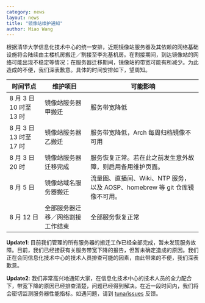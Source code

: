 ```yaml
---
category: news
layout: news
title: "镜像站维护通知"
author: Miao Wang
---
```


根据清华大学信息化技术中心的统一安排，近期镜像站服务器及其依赖的网络基础设施将会陆续由主楼机房搬迁／割接至李兆基机房。在割接期间，到达镜像站的网络可能出现不稳定等情况；在服务器迁移期间，镜像站的带宽可能有所减少。为此造成的不便，我们深表歉意。具体的时间安排如下，望周知。


时间节点 | 维护项目 | 可能影响
-------|----------|------
8 月 3 日 10 时至 13 时 | 镜像站服务器甲搬迁 | 服务带宽降低
8 月 3 日 13 时至 17 时 | 镜像站服务器乙搬迁 | 服务带宽降低，Arch 每周归档镜像不可用
8 月 3 日 20 时 | 镜像站服务器迁移完成 | 服务恢复正常。若在此之前发生意外故障，则启用备用维护页面。
8 月 5 日 | 镜像站域名服务器搬迁 | 流量图、直播间、Wiki、NTP 服务，以及 AOSP、homebrew 等 git 仓库镜像不可用。
8 月 12 日 | 全部服务器迁移／网络割接工作结束 | 全部服务恢复正常

**Update1**: 目前我们管理的所有服务器的搬迁工作已经全部完成，暂未发现服务故障。目前，我们已经接获有关服务带宽下降的报告，但暂未确定造成的原因。我们正在会同信息化技术中心的技术人员排查可能的因素，由此带来的不便，我们深表歉意。

**Update2**: 我们非常高兴地通知大家，在信息化技术中心的技术人员的全力配合下，带宽下降的原因已经排查清楚，问题已经得到解决。在近一段时间内，我们将会密切监测服务器性能指标。如遇问题，请到 [tuna/issues](https://github.com/tuna/issues/issues) 反馈。

